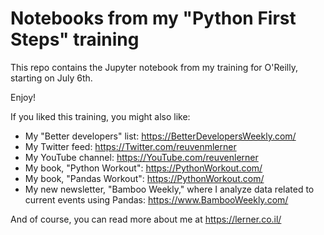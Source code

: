 # Notebooks from my "Python First Steps" training

This repo contains the Jupyter notebook from my training for O'Reilly, starting on July 6th.

Enjoy!

If you liked this training, you might also like:

- My "Better developers" list: https://BetterDevelopersWeekly.com/
- My Twitter feed: https://Twitter.com/reuvenmlerner
- My YouTube channel: https://YouTube.com/reuvenlerner
- My book, "Python Workout": https://PythonWorkout.com/
- My book, "Pandas Workout": https://PythonWorkout.com/
- My new newsletter, "Bamboo Weekly," where I analyze data related to current events using Pandas: https://www.BambooWeekly.com/

And of course, you can read more about me at https://lerner.co.il/
